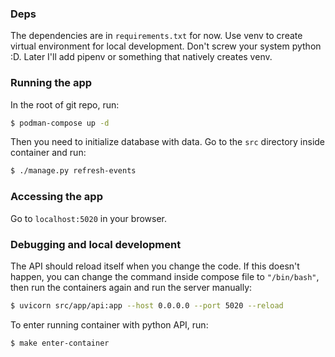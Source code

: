 ### Deps

The dependencies are in `requirements.txt` for now. Use venv to create virtual environment
for local development. Don't screw your system python :D. Later I'll add pipenv or something
that natively creates venv.

### Running the app

In the root of git repo, run:

```bash
$ podman-compose up -d
```

Then you need to initialize database with data. Go to
the `src` directory inside container and run:

```bash
$ ./manage.py refresh-events
```

### Accessing the app

Go to `localhost:5020` in your browser.

### Debugging and local development

The API should reload itself when you change the code. If this doesn't happen, you can
change the command inside compose file to `"/bin/bash"`, then run the containers again
and run the server manually:

```bash
$ uvicorn src/app/api:app --host 0.0.0.0 --port 5020 --reload
```

To enter running container with python API, run:

```bash
$ make enter-container
```
